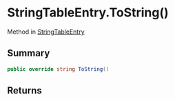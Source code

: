 # StringTableEntry.ToString()

Method in [StringTableEntry](/api/csharp/yarn.unity.stringtableentry.md)

## Summary



```csharp
public override string ToString()
```

## Returns



